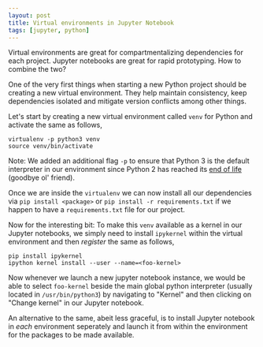 ```yaml
---
layout: post
title: Virtual environments in Jupyter Notebook
tags: [jupyter, python]
---
```


Virtual environments are great for compartmentalizing dependencies for each project. Jupyter notebooks are great for rapid prototyping. How to combine the two?

One of the very first things when starting a new Python project should be creating a new virtual environment. They help maintain consistency, keep dependencies isolated and mitigate version conflicts among other things.

Let's start by creating a new virtual environment called `venv` for Python and activate the same as follows,

```shell
virtualenv -p python3 venv
source venv/bin/activate
```

Note: We added an additional flag `-p` to ensure that Python 3  is the default interpreter in our environment since Python 2 has reached its [end of life](https://pythonclock.org/) (goodbye ol' friend).

Once we are inside the `virtualenv` we can now install all our dependencies via `pip install <package>` or `pip install -r requirements.txt` if we happen to have a `requirements.txt` file for our project.

Now for the interesting bit: To make this `venv` available as a kernel in our Jupyter notebooks, we simply need to install `ipykernel` within the virtual environment and then *register* the same as follows,

```vim
pip install ipykernel
ipython kernel install --user --name=<foo-kernel>
```

Now whenever we launch a new jupyter notebook instance, we would be able to select `foo-kernel` beside the main global python interpreter (usually located in `/usr/bin/python3`) by navigating to "Kernel" and then clicking on "Change kernel" in our Jupyter notebook.

An alternative to the same, abeit less graceful, is to install Jupyter notebook in *each* environment seperately and launch it from within the environment for the packages to be made available.
